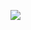 <a href="https://leetcode.com/MuzzammilShah/" target="blank"><img src="https://img.shields.io/badge/-LeetCode-FFA116?style=for-the-badge&logo=LeetCode&logoColor=black" /></a>